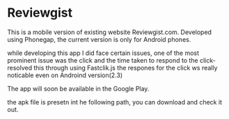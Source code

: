 Reviewgist
==========

This is a mobile version of existing website Reviewgist.com.
Developed using Phonegap, the current version is only for Android phones.

while developing this app I did face certain issues, one of the most prominent issue was the click and the time taken
to respond to the click- resolved this through using Fastclik.js the respones for the click ws really noticable even on 
Androind version(2.3)

The app will soon be available in the Google Play.

the apk file is presetn int he following path, you can download and check it out.
